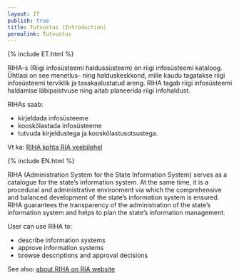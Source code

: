 ```yaml
---
layout: IT
publish: true
title: Tutvustus (Introduction)
permalink: Tutvustus
---
```


{% include ET.html %}

RIHA-s (Riigi infosüsteemi haldussüsteem) on riigi infosüsteemi kataloog. Ühtlasi on see menetlus- ning halduskeskkond, mille kaudu tagatakse riigi infosüsteemi terviklik ja tasakaalustatud areng. RIHA tagab riigi infosüsteemi haldamise läbipaistvuse ning aitab planeerida riigi infohaldust.

RIHAs saab:

- kirjeldada infosüsteeme
- kooskõlastada infosüsteeme
- tutvuda kirjeldustega ja kooskõlastusotsustega.

Vt ka: [RIHA kohta RIA veebilehel](https://www.ria.ee/ee/riha.html)

{% include EN.html %}

RIHA (Administration System for the State Information System)  serves as a catalogue for the state’s information system. At the same time, it is a procedural and administrative environment via which the comprehensive and balanced development of the state’s information system is ensured. RIHA guarantees the transparency of the administration of the state’s information system and helps to plan the state’s information management.

User can use RIHA to:

- describe information systems
- approve information systems
- browse descriptions and approval decisions

See also: [about RIHA on RIA website](https://www.ria.ee/en/riha.html)
